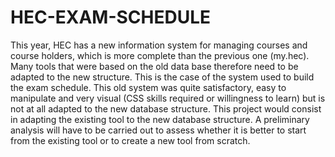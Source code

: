 # HEC-EXAM-SCHEDULE

This year, HEC has a new information system for managing courses and course holders, which is more complete than the previous one (my.hec). Many tools that were based on the old data base therefore need to be adapted to the new structure. This is the case of the system used to build the exam schedule. This old system was quite satisfactory, easy to manipulate and very visual (CSS skills required or willingness to learn) but is not at all adapted to the new database structure. This project would consist in adapting the existing tool to the new database structure. A preliminary analysis will have to be carried out to assess whether it is better to start from the existing tool or to create a new tool from scratch.
